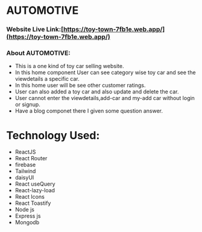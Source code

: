 # AUTOMOTIVE

### Website Live Link:[https://toy-town-7fb1e.web.app/](https://toy-town-7fb1e.web.app/)


### About AUTOMOTIVE:
- This is a one kind of toy car selling website.
- In this home component User can see category wise toy car and see the viewdetails a specific car.
- In this home user will be see other customer ratings.
- User can also added a toy car and also update and delete the car.
- User cannot enter the viewdetails,add-car and my-add car without login or signup.
- Have a blog componet there I given some question answer.


# Technology Used:
- ReactJS
- React Router
- firebase
- Tailwind
- daisyUI
- React useQuery
- React-lazy-load
- React Icons
- React Toastify
- Node js
- Express js
- Mongodb

